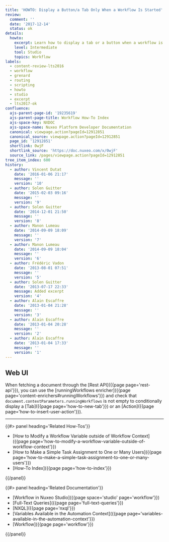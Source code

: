 ```yaml
---
title: 'HOWTO: Display a Button/a Tab Only When a Workflow Is Started'
review:
  comment: ''
  date: '2017-12-14'
  status: ok
details:
  howto:
    excerpt: Learn how to display a tab or a button when a workflow is started.
    level: Intermediate
    tool: Studio
    topics: Workflow
labels:
  - content-review-lts2016
  - workflow
  - grenard
  - routing
  - scripting
  - howto
  - studio
  - excerpt
  - lts2017-ok
confluence:
  ajs-parent-page-id: '19235619'
  ajs-parent-page-title: Workflow How-To Index
  ajs-space-key: NXDOC
  ajs-space-name: Nuxeo Platform Developer Documentation
  canonical: viewpage.action?pageId=12912851
  canonical_source: viewpage.action?pageId=12912851
  page_id: '12912851'
  shortlink: 0wjF
  shortlink_source: 'https://doc.nuxeo.com/x/0wjF'
  source_link: /pages/viewpage.action?pageId=12912851
tree_item_index: 600
history:
  - author: Vincent Dutat
    date: '2016-01-06 21:17'
    message: ''
    version: '10'
  - author: Solen Guitter
    date: '2015-02-03 09:16'
    message: ''
    version: '9'
  - author: Solen Guitter
    date: '2014-12-01 21:50'
    message: ''
    version: '8'
  - author: Manon Lumeau
    date: '2014-09-09 18:09'
    message: ''
    version: '7'
  - author: Manon Lumeau
    date: '2014-09-09 18:04'
    message: ''
    version: '6'
  - author: Frédéric Vadon
    date: '2013-08-01 07:51'
    message: ''
    version: '5'
  - author: Solen Guitter
    date: '2013-07-17 22:33'
    message: Added excerpt
    version: '4'
  - author: Alain Escaffre
    date: '2013-01-04 21:28'
    message: ''
    version: '3'
  - author: Alain Escaffre
    date: '2013-01-04 20:28'
    message: ''
    version: '2'
  - author: Alain Escaffre
    date: '2013-01-04 17:33'
    message: ''
    version: '1'
---
```


## Web UI

When fetching a document through the [Rest API]({{page page='rest-api'}}), you can use the [runningWorkflows enricher]({{page page='content-enrichers#runningWorkflows'}}) and check that `document.contextParameters.runningWorkflows` is not empty to conditionally display a [Tab]({{page page='how-to-new-tab'}}) or an [Action]({{page page='how-to-insert-user-action'}}).

---

<div class="row" data-equalizer data-equalize-on="medium"><div class="column medium-6">{{#> panel heading='Related How-Tos'}}

- [How to Modify a Workflow Variable outside of Workflow Context]({{page page='how-to-modify-a-workflow-variable-outside-of-workflow-context'}})
- [How to Make a Simple Task Assignment to One or Many Users]({{page page='how-to-make-a-simple-task-assignment-to-one-or-many-users'}})
- [How-To Index]({{page page='how-to-index'}})

{{/panel}}</div><div class="column medium-6">{{#> panel heading='Related Documentation'}}

- [Workflow in Nuxeo Studio]({{page space='studio' page='workflow'}})
- [Full-Text Queries]({{page page='full-text-queries'}})
- [NXQL]({{page page='nxql'}})
- [Variables Available in the Automation Context]({{page page='variables-available-in-the-automation-context'}})
- [Workflow]({{page page='workflow'}})

{{/panel}}</div></div>
